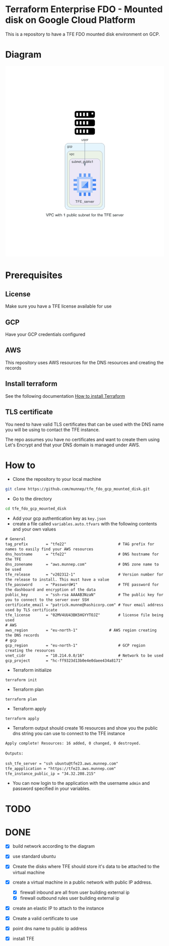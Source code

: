 # Terraform Enterprise FDO - Mounted disk on Google Cloud Platform

This is a repository to have a TFE FDO mounted disk environment on GCP. 

# Diagram

![](diagram/diagram_tfe_fdo_gcp_mounted_disk.png)  

# Prerequisites

## License
Make sure you have a TFE license available for use

## GCP

Have your GCP credentials configured

## AWS

This repository uses AWS resources for the DNS resources and creating the records

## Install terraform  
See the following documentation [How to install Terraform](https://learn.hashicorp.com/tutorials/terraform/install-cli)

## TLS certificate
You need to have valid TLS certificates that can be used with the DNS name you will be using to contact the TFE instance.  
  
The repo assumes you have no certificates and want to create them using Let's Encrypt and that your DNS domain is managed under AWS. 

# How to

- Clone the repository to your local machine
```sh
git clone https://github.com/munnep/tfe_fdo_gcp_mounted_disk.git
```
- Go to the directory  
```sh
cd tfe_fdo_gcp_mounted_disk
```
- Add your gcp authentication key as `key.json`
- create a file called `variables.auto.tfvars` with the following contents and your own values
```
# General
tag_prefix        = "tfe22"                       # TAG prefix for names to easily find your AWS resources
dns_hostname      = "tfe22"                       # DNS hostname for the TFE
dns_zonename      = "aws.munnep.com"              # DNS zone name to be used
tfe_release       = "v202312-1"                   # Version number for the release to install. This must have a value
tfe_password      = "Password#1"                  # TFE password for the dashboard and encryption of the data
public_key        = "ssh-rsa AAAAB3NzaN"          # The public key for you to connect to the server over SSH
certificate_email = "patrick.munne@hashicorp.com" # Your email address used by TLS certificate 
tfe_license       = "02MV4UU43BK5HGYYTOJZ"        # license file being used
# AWS
aws_region        = "eu-north-1"              # AWS region creating the DNS records
# gcp
gcp_region        = "eu-north-1"                  # GCP region creating the resources
vnet_cidr         = "10.214.0.0/16"               # Network to be used
gcp_project       = "hc-ff9323d13b0e4e0daee434a8171"
```
- Terraform initialize
```
terraform init
```
- Terraform plan
```
terraform plan
```
- Terraform apply
```
terraform apply
```
- Terraform output should create 16 resources and show you the public dns string you can use to connect to the TFE instance
```
Apply complete! Resources: 16 added, 0 changed, 0 destroyed.

Outputs:

ssh_tfe_server = "ssh ubuntu@tfe23.aws.munnep.com"
tfe_appplication = "https://tfe23.aws.munnep.com"
tfe_instance_public_ip = "34.32.208.215"
```
- You can now login to the application with the username `admin` and password specified in your variables.

# TODO

# DONE
- [x] build network according to the diagram
- [x] use standard ubuntu 
- [x] Create the disks where TFE should store it's data to be attached to the virtual machine
- [x] create a virtual machine in a public network with public IP address.
    - [x] firewall inbound are all from user building external ip
    - [x] firewall outbound rules
          user building external ip
- [x] create an elastic IP to attach to the instance
- [x] Create a valid certificate to use 
- [x] point dns name to public ip address
- [x] install TFE



